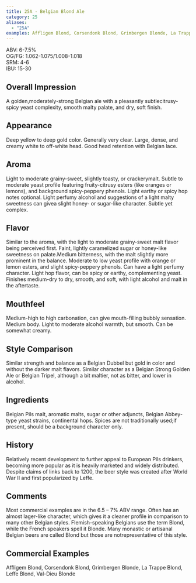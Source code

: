 ```yaml
---
title: 25A - Belgian Blond Ale
category: 25
aliases: 
  - "25A"
examples: Affligem Blond, Corsendonk Blond, Grimbergen Blonde, La Trappe Blond, Leffe Blond, Val-Dieu Blonde
---
```


ABV: 6-7.5%  
OG/FG: 1.062-1.075/1.008-1.018  
SRM: 4-6  
IBU: 15-30

## Overall Impression
A golden,moderately-strong Belgian ale with a pleasantly subtlecitrusy-spicy yeast complexity, smooth malty palate, and dry, soft finish.

## Appearance
Deep yellow to deep gold color. Generally very clear. Large, dense, and creamy white to off-white head. Good head retention with Belgian lace.

## Aroma
Light to moderate grainy-sweet, slightly toasty, or crackerymalt. Subtle to moderate yeast profile featuring fruity-citrusy esters (like oranges or lemons), and background spicy-peppery phenols. Light earthy or spicy hop notes optional. Light perfumy alcohol and suggestions of a light malty sweetness can givea slight honey- or sugar-like character. Subtle yet complex.

## Flavor
Similar to the aroma, with the light to moderate grainy-sweet malt flavor being perceived first. Faint, lightly caramelized sugar or honey-like sweetness on palate.Medium bitterness, with the malt slightly more prominent in the balance. Moderate to low yeast profile with orange or lemon esters, and slight spicy-peppery phenols. Can have a light perfumy character. Light hop flavor, can be spicy or earthy, complementing yeast. Finishes medium-dry to dry, smooth, and soft, with light alcohol and malt in the aftertaste.

## Mouthfeel
Medium-high to high carbonation, can give mouth-filling bubbly sensation. Medium body. Light to moderate alcohol warmth, but smooth. Can be somewhat creamy.

## Style Comparison
Similar strength and balance as a Belgian Dubbel but gold in color and without the darker malt flavors. Similar character as a Belgian Strong Golden Ale or Belgian Tripel, although a bit maltier, not as bitter, and lower in alcohol.

## Ingredients
Belgian Pils malt, aromatic malts, sugar or other adjuncts, Belgian Abbey-type yeast strains, continental hops. Spices are not traditionally used;if present, should be a background character only.

## History
Relatively recent development to further appeal to European Pils drinkers, becoming more popular as it is heavily marketed and widely distributed. Despite claims of links back to 1200, the beer style was created after World War II and first popularized by Leffe.

## Comments
Most commercial examples are in the 6.5 – 7% ABV range. Often has an almost lager-like character, which gives it a cleaner profile in comparison to many other Belgian styles. Flemish-speaking Belgians use the term Blond, while the French speakers spell it Blonde. Many monastic or artisanal Belgian beers are called Blond but those are notrepresentative of this style.

## Commercial Examples
Affligem Blond, Corsendonk Blond, Grimbergen Blonde, La Trappe Blond, Leffe Blond, Val-Dieu Blonde
